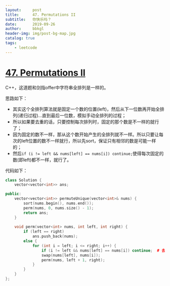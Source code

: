 ```yaml
---
layout:     post
title:      47. Permutations II
subtitle:   你快乐吗？
date:       2019-09-26
author:     bbkgl
header-img: img/post-bg-map.jpg
catalog: true
tags:
    - leetcode
---
```


# [47. Permutations II](https://leetcode-cn.com/problems/permutations-ii/)

C++，这道题和剑指offer中字符串全排列是一样的。

思路如下：

- 其实这个全排列算法就是固定一个数的位置(left)，然后从下一位数再开始全排列(递归过程)...直到最后一位数，模拟手动全排列的过程；
- 所以如果要去重的话，只要控制每次排列时，固定的那个数是不一样的就行了；
- 因为固定的数不一样，那从这个数开始产生的全排列就不一样。所以只要让每次的left位置的数不一样就行，所以先sort，保证只有相邻的数是可能一样的；
- 然后`if (i != left && nums[left] == nums[i]) continue;`使得每次固定的数(即left)都不一样，就行了。

代码如下：

```cpp
class Solution {
    vector<vector<int>> ans;

public:
    vector<vector<int>> permuteUnique(vector<int>& nums) {
        sort(nums.begin(), nums.end());
        perm(nums, 0, nums.size() - 1);
        return ans;
    }
    
    void perm(vector<int> nums, int left, int right) {
        if (left == right)
            ans.push_back(nums);
        else {
            for (int i = left; i <= right; i++) {
                if (i != left && nums[left] == nums[i]) continue;  # 去重
                swap(nums[left], nums[i]);
                perm(nums, left + 1, right);
            }
        }
    }
};
```






